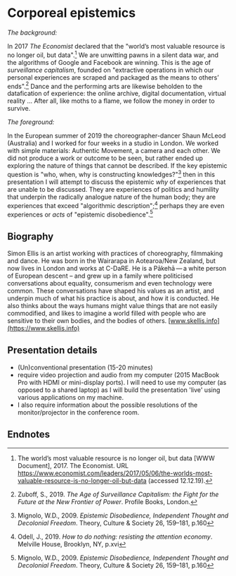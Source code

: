 # Corporeal epistemics

_The background:_ 

In 2017 _The Economist_ declared that the "world’s most valuable resource is no longer oil, but data".[^1] We are unwitting pawns in a silent data war, and the algorithms of Google and Facebook are winning. This is the age of _surveillance capitalism_, founded on "extractive operations in which our personal experiences are scraped and packaged as the means to others’ ends".[^2] Dance and the performing arts are likewise beholden to the datafication of experience: the online archive, digital documentation, virtual reality ... After all, like moths to a flame, we follow the money in order to survive.

_The foreground:_  

In the European summer of 2019 the choreographer-dancer Shaun McLeod (Australia) and I worked for four weeks in a studio in London. We worked with simple materials: Authentic Movement, a camera and each other. We did not produce a work or outcome to be seen, but rather ended up exploring the nature of things that cannot be described. If the key epistemic question is "who, when, why is constructing knowledges?"[^3] then in this presentation I will attempt to discuss the epistemic _why_ of experiences that are unable to be discussed. They are experiences of politics and humility that underpin the radically analogue nature of the human body; they are experiences that exceed "algorithmic description";[^4] perhaps they are even experiences or _acts_ of "epistemic disobedience".[^5]


## Biography 

Simon Ellis is an artist working with practices of choreography, filmmaking and dance. He was born in the Wairarapa in Aotearoa/New Zealand, but now lives in London and works at C-DaRE. He is a Pākehā — a white person of European descent – and grew up in a family where politicised conversations about equality, consumerism and even technology were common. These conversations have shaped his values as an artist, and underpin much of what his practice is about, and how it is conducted. He also thinks about the ways humans might value things that are not easily commodified, and likes to imagine a world filled with people who are sensitive to their own bodies, and the bodies of others. [www.skellis.info](https://www.skellis.info)



## Presentation details

- (Un)conventional presentation (15-20 minutes)
- require video projection and audio from my computer (2015 MacBook Pro with HDMI or mini-display ports). I will need to use my computer (as opposed to a shared laptop) as I will build the presentation 'live' using various applications on my machine.
- I also require information about the possible resolutions of the monitor/projector in the conference room.



## Endnotes

[^1]: The world’s most valuable resource is no longer oil, but data [WWW Document], 2017. The Economist. URL <https://www.economist.com/leaders/2017/05/06/the-worlds-most-valuable-resource-is-no-longer-oil-but-data> (accessed 12.12.19).

[^2]: Zuboff, S., 2019. _The Age of Surveillance Capitalism: the Fight for the Future at the New Frontier of Power_. Profile Books, London.

[^3]: Mignolo, W.D., 2009. _Epistemic Disobedience, Independent Thought and Decolonial Freedom_. Theory, Culture & Society 26, 159–181, p.160

[^4]: Odell, J., 2019. _How to do nothing: resisting the attention economy_. Melville House, Brooklyn, NY, p.xvi

[^5]: Mignolo, W.D., 2009. _Epistemic Disobedience, Independent Thought and Decolonial Freedom_. Theory, Culture & Society 26, 159–181, p.160


